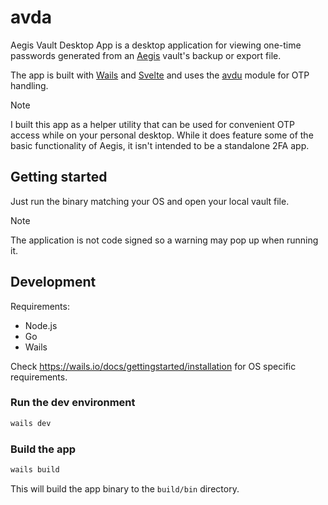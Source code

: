 # avda

Aegis Vault Desktop App is a desktop application for viewing one-time passwords generated from an [Aegis](https://github.com/beemdevelopment/Aegis) vault's backup or export file. 

The app is built with [Wails](https://github.com/wailsapp/wails) and [Svelte](https://github.com/sveltejs/svelte) and uses the [avdu](https://github.com/Sammy-T/avdu) module for OTP handling.

> [!NOTE]
> I built this app as a helper utility that can be used for convenient OTP access while on your personal desktop. While it does feature some of the basic functionality of Aegis, it isn't intended to be a standalone 2FA app.

## Getting started

Just run the binary matching your OS and open your local vault file.

> [!NOTE]
> The application is not code signed so a warning may pop up when running it.

## Development

Requirements:

- Node.js
- Go
- Wails

Check <https://wails.io/docs/gettingstarted/installation> for OS specific requirements.

### Run the dev environment

```bash
wails dev
```

### Build the app

```bash
wails build
```

This will build the app binary to the `build/bin` directory.

